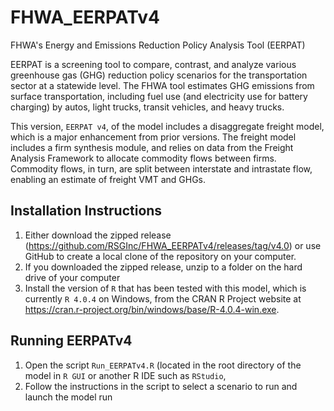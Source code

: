# FHWA_EERPATv4
FHWA's Energy and Emissions Reduction Policy Analysis Tool (EERPAT)

EERPAT is a screening tool to compare, contrast, and analyze various greenhouse gas (GHG) reduction policy scenarios for the transportation sector at a statewide level. The FHWA tool estimates GHG emissions from surface transportation, including fuel use (and electricity use for battery charging) by autos, light trucks, transit vehicles, and heavy trucks.

This version, ```EERPAT v4```, of the model includes a disaggregate freight model, which is a major enhancement from prior versions. The freight model includes a firm synthesis module, and relies on data from the Freight Analysis Framework to allocate commodity flows between firms. Commodity flows, in turn, are split between interstate and intrastate flow, enabling an estimate of freight VMT and GHGs.

## Installation Instructions

1. Either download the zipped release (https://github.com/RSGInc/FHWA_EERPATv4/releases/tag/v4.0) or use GitHub to create a local clone of the repository on your computer.
2. If you downloaded the zipped release, unzip to a folder on the hard drive of your computer
3. Install the version of ```R``` that has been tested with this model, which is currently ```R 4.0.4``` on Windows, from the CRAN R Project website at https://cran.r-project.org/bin/windows/base/R-4.0.4-win.exe.

## Running EERPATv4

1. Open the script ```Run_EERPATv4.R``` (located in the root directory of the model in ```R GUI``` or another R IDE such as ```RStudio```,
2. Follow the instructions in the script to select a scenario to run and launch the model run
